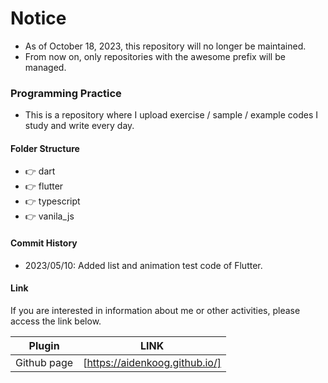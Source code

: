 # Notice
- As of October 18, 2023, this repository will no longer be maintained.
- From now on, only repositories with the awesome prefix will be managed.

### Programming Practice

- This is a repository where I upload exercise / sample / example codes I study and write every day.

#### Folder Structure

- 👉 dart
- 👉 flutter
- 👉 typescript
- 👉 vanila_js

#### Commit History

- 2023/05/10: Added list and animation test code of Flutter.

#### Link

If you are interested in information about me or other activities, please access the link below.

| Plugin      | LINK                           |
| ----------- | ------------------------------ |
| Github page | [https://aidenkoog.github.io/] |
